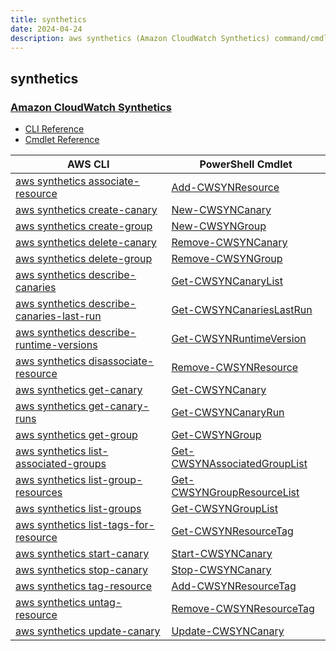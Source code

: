 ```yaml
---
title: synthetics
date: 2024-04-24
description: aws synthetics (Amazon CloudWatch Synthetics) command/cmdlet list.
---
```


## synthetics

### [Amazon CloudWatch Synthetics](https://aws.amazon.com/cloudwatch/)

* [CLI Reference](https://awscli.amazonaws.com/v2/documentation/api/latest/reference/synthetics/index.html)
* [Cmdlet Reference](https://docs.aws.amazon.com/powershell/latest/reference/items/Synthetics_cmdlets.html)

|AWS CLI|PowerShell Cmdlet|
|----|----|
|[aws synthetics associate-resource](https://awscli.amazonaws.com/v2/documentation/api/latest/reference/synthetics/associate-resource.html)|[Add-CWSYNResource](https://docs.aws.amazon.com/powershell/latest/reference/items/Add-CWSYNResource.html)|
|[aws synthetics create-canary](https://awscli.amazonaws.com/v2/documentation/api/latest/reference/synthetics/create-canary.html)|[New-CWSYNCanary](https://docs.aws.amazon.com/powershell/latest/reference/items/New-CWSYNCanary.html)|
|[aws synthetics create-group](https://awscli.amazonaws.com/v2/documentation/api/latest/reference/synthetics/create-group.html)|[New-CWSYNGroup](https://docs.aws.amazon.com/powershell/latest/reference/items/New-CWSYNGroup.html)|
|[aws synthetics delete-canary](https://awscli.amazonaws.com/v2/documentation/api/latest/reference/synthetics/delete-canary.html)|[Remove-CWSYNCanary](https://docs.aws.amazon.com/powershell/latest/reference/items/Remove-CWSYNCanary.html)|
|[aws synthetics delete-group](https://awscli.amazonaws.com/v2/documentation/api/latest/reference/synthetics/delete-group.html)|[Remove-CWSYNGroup](https://docs.aws.amazon.com/powershell/latest/reference/items/Remove-CWSYNGroup.html)|
|[aws synthetics describe-canaries](https://awscli.amazonaws.com/v2/documentation/api/latest/reference/synthetics/describe-canaries.html)|[Get-CWSYNCanaryList](https://docs.aws.amazon.com/powershell/latest/reference/items/Get-CWSYNCanaryList.html)|
|[aws synthetics describe-canaries-last-run](https://awscli.amazonaws.com/v2/documentation/api/latest/reference/synthetics/describe-canaries-last-run.html)|[Get-CWSYNCanariesLastRun](https://docs.aws.amazon.com/powershell/latest/reference/items/Get-CWSYNCanariesLastRun.html)|
|[aws synthetics describe-runtime-versions](https://awscli.amazonaws.com/v2/documentation/api/latest/reference/synthetics/describe-runtime-versions.html)|[Get-CWSYNRuntimeVersion](https://docs.aws.amazon.com/powershell/latest/reference/items/Get-CWSYNRuntimeVersion.html)|
|[aws synthetics disassociate-resource](https://awscli.amazonaws.com/v2/documentation/api/latest/reference/synthetics/disassociate-resource.html)|[Remove-CWSYNResource](https://docs.aws.amazon.com/powershell/latest/reference/items/Remove-CWSYNResource.html)|
|[aws synthetics get-canary](https://awscli.amazonaws.com/v2/documentation/api/latest/reference/synthetics/get-canary.html)|[Get-CWSYNCanary](https://docs.aws.amazon.com/powershell/latest/reference/items/Get-CWSYNCanary.html)|
|[aws synthetics get-canary-runs](https://awscli.amazonaws.com/v2/documentation/api/latest/reference/synthetics/get-canary-runs.html)|[Get-CWSYNCanaryRun](https://docs.aws.amazon.com/powershell/latest/reference/items/Get-CWSYNCanaryRun.html)|
|[aws synthetics get-group](https://awscli.amazonaws.com/v2/documentation/api/latest/reference/synthetics/get-group.html)|[Get-CWSYNGroup](https://docs.aws.amazon.com/powershell/latest/reference/items/Get-CWSYNGroup.html)|
|[aws synthetics list-associated-groups](https://awscli.amazonaws.com/v2/documentation/api/latest/reference/synthetics/list-associated-groups.html)|[Get-CWSYNAssociatedGroupList](https://docs.aws.amazon.com/powershell/latest/reference/items/Get-CWSYNAssociatedGroupList.html)|
|[aws synthetics list-group-resources](https://awscli.amazonaws.com/v2/documentation/api/latest/reference/synthetics/list-group-resources.html)|[Get-CWSYNGroupResourceList](https://docs.aws.amazon.com/powershell/latest/reference/items/Get-CWSYNGroupResourceList.html)|
|[aws synthetics list-groups](https://awscli.amazonaws.com/v2/documentation/api/latest/reference/synthetics/list-groups.html)|[Get-CWSYNGroupList](https://docs.aws.amazon.com/powershell/latest/reference/items/Get-CWSYNGroupList.html)|
|[aws synthetics list-tags-for-resource](https://awscli.amazonaws.com/v2/documentation/api/latest/reference/synthetics/list-tags-for-resource.html)|[Get-CWSYNResourceTag](https://docs.aws.amazon.com/powershell/latest/reference/items/Get-CWSYNResourceTag.html)|
|[aws synthetics start-canary](https://awscli.amazonaws.com/v2/documentation/api/latest/reference/synthetics/start-canary.html)|[Start-CWSYNCanary](https://docs.aws.amazon.com/powershell/latest/reference/items/Start-CWSYNCanary.html)|
|[aws synthetics stop-canary](https://awscli.amazonaws.com/v2/documentation/api/latest/reference/synthetics/stop-canary.html)|[Stop-CWSYNCanary](https://docs.aws.amazon.com/powershell/latest/reference/items/Stop-CWSYNCanary.html)|
|[aws synthetics tag-resource](https://awscli.amazonaws.com/v2/documentation/api/latest/reference/synthetics/tag-resource.html)|[Add-CWSYNResourceTag](https://docs.aws.amazon.com/powershell/latest/reference/items/Add-CWSYNResourceTag.html)|
|[aws synthetics untag-resource](https://awscli.amazonaws.com/v2/documentation/api/latest/reference/synthetics/untag-resource.html)|[Remove-CWSYNResourceTag](https://docs.aws.amazon.com/powershell/latest/reference/items/Remove-CWSYNResourceTag.html)|
|[aws synthetics update-canary](https://awscli.amazonaws.com/v2/documentation/api/latest/reference/synthetics/update-canary.html)|[Update-CWSYNCanary](https://docs.aws.amazon.com/powershell/latest/reference/items/Update-CWSYNCanary.html)|

